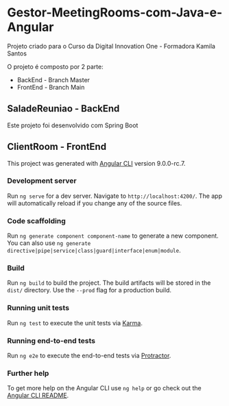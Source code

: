 # Gestor-MeetingRooms-com-Java-e-Angular

Projeto criado para o Curso da Digital Innovation One - Formadora Kamila Santos

O projeto é composto por 2 parte:

- BackEnd - Branch Master
- FrontEnd - Branch Main



## SaladeReuniao - BackEnd

Este projeto foi desenvolvido com Spring Boot



## ClientRoom - FrontEnd

This project was generated with [Angular CLI](https://github.com/angular/angular-cli) version 9.0.0-rc.7.

### Development server

Run `ng serve` for a dev server. Navigate to `http://localhost:4200/`. The app will automatically reload if you change any of the source files.

### Code scaffolding

Run `ng generate component component-name` to generate a new component. You can also use `ng generate directive|pipe|service|class|guard|interface|enum|module`.

### Build

Run `ng build` to build the project. The build artifacts will be stored in the `dist/` directory. Use the `--prod` flag for a production build.

### Running unit tests

Run `ng test` to execute the unit tests via [Karma](https://karma-runner.github.io).

### Running end-to-end tests

Run `ng e2e` to execute the end-to-end tests via [Protractor](http://www.protractortest.org/).

### Further help

To get more help on the Angular CLI use `ng help` or go check out the [Angular CLI README](https://github.com/angular/angular-cli/blob/master/README.md).



